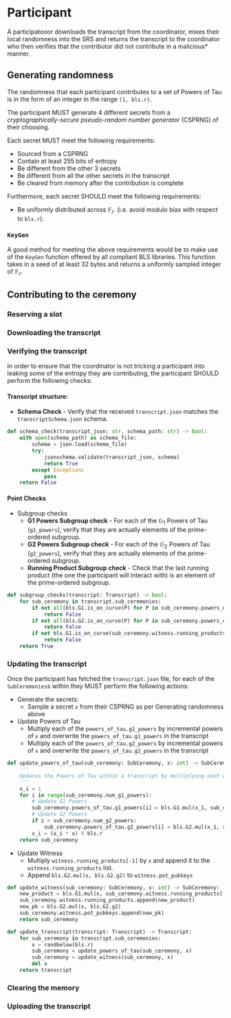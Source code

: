 # Participant

A participatooor downloads the transcript from the coordinator, mixes their local randomness into the SRS and returns the transcript to the coordinator who then verifies that the contributor did not contribute in a malicious* manner.

## Generating randomness

The randomness that each participant contributes to a set of Powers of Tau is in the form of an integer in the range `(1, bls.r)`.

The participant MUST generate 4 different secrets from a _cryptographically-secure pseudo-random number generator_ (CSPRNG) of their choosing.

Each secret MUST meet the following requirements:
- Sourced from a CSPRNG
- Contain at least 255 bits of entropy
- Be different from the other 3 secrets
- Be different from all the other secrets in the transcript
- Be cleared from memory after the contribution is complete

Furthermore, each secret SHOULD meet the following requirements:
- Be uniformly distributed across $\mathbb{F}_r$. (i.e. avoid modulo bias with respect to `bls.r`).

### `KeyGen`
A good method for meeting the above requirements would be to make use of the `KeyGen` function offered by all compliant BLS libraries. This function takes in a seed of at least 32 bytes and returns a uniformly sampled integer of $\mathbb{F}_r$.


## Contributing to the ceremony

### Reserving a slot

### Downloading the transcript

### Verifying the transcript

In order to ensure that the coordinator is not tricking a participant into leaking some of the entropy they are contributing, the participant SHOULD perform the following checks:


#### Transcript structure:

- __Schema Check__ - Verify that the received `transcript.json` matches the `transcriptSchema.json` schema.
```python
def schema_check(transcript_json: str, schema_path: str) -> bool:
    with open(schema_path) as schema_file:
        schema = json.load(schema_file)
        try:
            jsonschema.validate(transcript_json, schema)
            return True
        except Exception:
            pass
    return False
```

#### Point Checks

- Subgroup checks
    - __G1 Powers Subgroup check__ - For each of the $\mathbb{G}_1$ Powers of Tau (`g1_powers`), verify that they are actually elements of the prime-ordered subgroup.
    - __G2 Powers Subgroup check__ - For each of the $\mathbb{G}_2$ Powers of Tau (`g2_powers`), verify that they are actually elements of the prime-ordered subgroup.
    - __Running Product Subgroup check__ - Check that the last running product (the one the participant will interact with) is an element of the prime-ordered subgroup.

```python
def subgroup_checks(transcript: Transcript) -> bool:
    for sub_ceremony in transcript.sub_ceremonies:
        if not all(bls.G1.is_on_curve(P) for P in sub_ceremony.powers_of_tau.g1_powers):
            return False
        if not all(bls.G2.is_on_curve(P) for P in sub_ceremony.powers_of_tau.g2_powers):
            return False
        if not bls.G1.is_on_curve(sub_ceremony.witness.running_products[:-1]):
            return False
    return True
```

### Updating the transcript

Once the participant has fetched the `transcript.json` file, for each of the `SubCeremonies`s within they MUST perform the following actions:

- Generate the secrets:
    - Sample a secret `x` from their CSPRNG as per Generating randomness above
- Update Powers of Tau
    - Multiply each of the `powers_of_tau.g1_powers` by incremental powers of `x` and overwrite the `powers_of_tau.g1_powers` in the transcript
    - Multiply each of the `powers_of_tau.g2_powers` by incremental powers of `x` and overwrite the `powers_of_tau.g2_powers` in the transcript
```python
def update_powers_of_tau(sub_ceremony: SubCeremony, x: int) -> SubCeremony:
    '''
    Updates the Powers of Tau within a transcript by multiplying each with a successive power of the secret x.
    '''
    x_i = 1
    for i in range(sub_ceremony.num_g1_powers):
        # Update G1 Powers
        sub_ceremony.powers_of_tau.g1_powers[i] = bls.G1.mul(x_1, sub_ceremony.powers_of_tau.g1_powers[i])
        # Update G2 Powers
        if i < sub_ceremony.num_g2_powers:
            sub_ceremony.powers_of_tau.g2_powers[i] = bls.G2.mul(x_1, sub_ceremony.powers_of_tau.g2_powers[i])
        x_i = (x_i * x) % bls.r
    return sub_ceremony
```
- Update Witness
    - Multiply `witness.running_products[-1]` by `x` and append it to the `witness.running_products` list.
    - Append `bls.G2.mul(x, bls.G2.g2)` to `witness.pot_pubkeys`
```python
def update_witness(sub_ceremony: SubCeremony, x: int) -> SubCeremony:
    new_product = bls.G1.mul(x, sub_ceremony.witness.running_products[-1])
    sub_ceremony.witness.running_products.append(new_product)
    new_pk = bls.G2.mul(x, bls.G2.g2)
    sub_ceremony.witness.pot_pubkeys.append(new_pk)
    return sub_ceremony
```


```python
def update_transcript(transcript: Transcript) -> Transcript:
    for sub_ceremony in transcript.sub_ceremonies:
        x = randbelow(bls.r)
        sub_ceremony = update_powers_of_tau(sub_ceremony, x)
        sub_ceremony = update_witness(sub_ceremony, x)
        del x
    return transcript
```

### Clearing the memory

### Uploading the transcript
